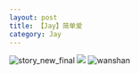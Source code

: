 ```yaml
---
layout: post
title: 【Jay】简单爱
category: Jay
---
```

![story_new_final](http://s5kw20fzf.hd-bkt.clouddn.com/img/story_new_final_0322.png)
![](http://s5kx63xd7.hd-bkt.clouddn.com/img/simple-220623-1.jpg)
![wanshan](http://s5kw20fzf.hd-bkt.clouddn.com/img/wanshan.png)





  





